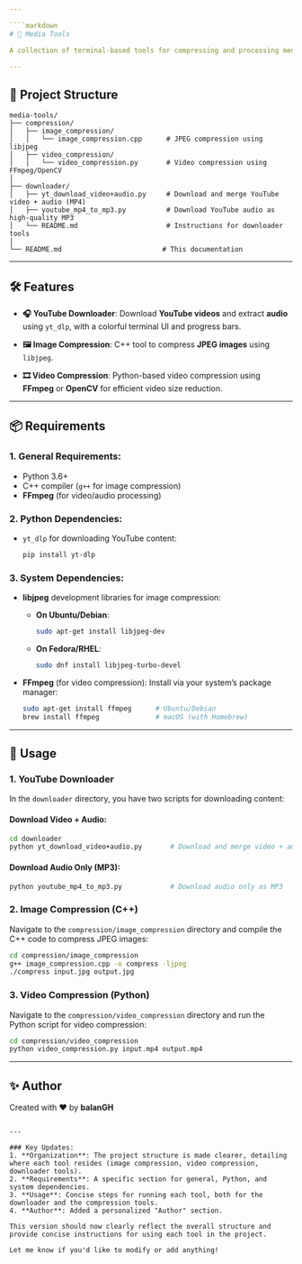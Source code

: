 ```yaml
---

````markdown
# 🎥 Media Tools

A collection of terminal-based tools for compressing and processing media files — including **image compression** in C++, **video compression** in Python, and **YouTube video/audio downloading** via the terminal.

---
```


## 📁 Project Structure

```plaintext
media-tools/
├── compression/
│   ├── image_compression/
│   │   └── image_compression.cpp      # JPEG compression using libjpeg
│   ├── video_compression/
│   │   └── video_compression.py       # Video compression using FFmpeg/OpenCV
│
├── downloader/
│   ├── yt_download_video+audio.py     # Download and merge YouTube video + audio (MP4)
│   ├── youtube_mp4_to_mp3.py          # Download YouTube audio as high-quality MP3
│   └── README.md                      # Instructions for downloader tools
│
└── README.md                         # This documentation
````

---

## 🛠 Features

* **🎧 YouTube Downloader**:
  Download **YouTube videos** and extract **audio** using `yt_dlp`, with a colorful terminal UI and progress bars.

* **🖼 Image Compression**:
  C++ tool to compress **JPEG images** using `libjpeg`.

* **🎞 Video Compression**:
  Python-based video compression using **FFmpeg** or **OpenCV** for efficient video size reduction.

---

## 📦 Requirements

### 1. General Requirements:

* Python 3.6+
* C++ compiler (`g++` for image compression)
* **FFmpeg** (for video/audio processing)

### 2. Python Dependencies:

* `yt_dlp` for downloading YouTube content:

  ```bash
  pip install yt-dlp
  ```

### 3. System Dependencies:

* **libjpeg** development libraries for image compression:

  * **On Ubuntu/Debian**:

    ```bash
    sudo apt-get install libjpeg-dev
    ```
  * **On Fedora/RHEL**:

    ```bash
    sudo dnf install libjpeg-turbo-devel
    ```

* **FFmpeg** (for video compression):
  Install via your system’s package manager:

  ```bash
  sudo apt-get install ffmpeg      # Ubuntu/Debian
  brew install ffmpeg              # macOS (with Homebrew)
  ```

---

## 🚀 Usage

### 1. **YouTube Downloader**

In the `downloader` directory, you have two scripts for downloading content:

#### Download Video + Audio:

```bash
cd downloader
python yt_download_video+audio.py       # Download and merge video + audio as MP4
```

#### Download Audio Only (MP3):

```bash
python youtube_mp4_to_mp3.py            # Download audio only as MP3
```

### 2. **Image Compression (C++)**

Navigate to the `compression/image_compression` directory and compile the C++ code to compress JPEG images:

```bash
cd compression/image_compression
g++ image_compression.cpp -o compress -ljpeg
./compress input.jpg output.jpg
```

### 3. **Video Compression (Python)**

Navigate to the `compression/video_compression` directory and run the Python script for video compression:

```bash
cd compression/video_compression
python video_compression.py input.mp4 output.mp4
```

---

## ✨ Author

Created with ❤️ by **balanGH**

```

---

### Key Updates:
1. **Organization**: The project structure is made clearer, detailing where each tool resides (image compression, video compression, downloader tools).
2. **Requirements**: A specific section for general, Python, and system dependencies.
3. **Usage**: Concise steps for running each tool, both for the downloader and the compression tools.
4. **Author**: Added a personalized "Author" section.

This version should now clearly reflect the overall structure and provide concise instructions for using each tool in the project.

Let me know if you'd like to modify or add anything!
```

